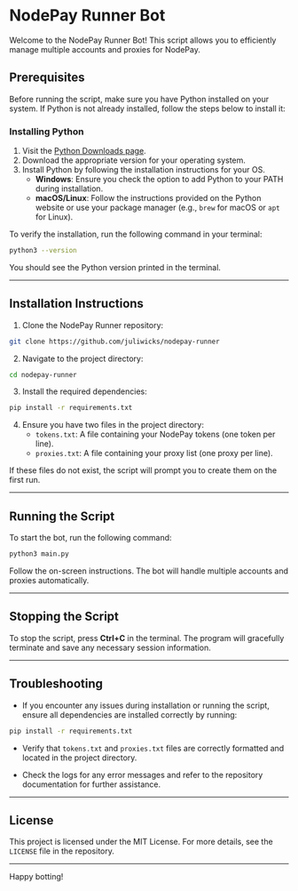 # NodePay Runner Bot

Welcome to the NodePay Runner Bot! This script allows you to efficiently manage multiple accounts and proxies for NodePay.

## Prerequisites

Before running the script, make sure you have Python installed on your system. If Python is not already installed, follow the steps below to install it:

### Installing Python

1. Visit the [Python Downloads page](https://www.python.org/downloads/).
2. Download the appropriate version for your operating system.
3. Install Python by following the installation instructions for your OS.
   - **Windows**: Ensure you check the option to add Python to your PATH during installation.
   - **macOS/Linux**: Follow the instructions provided on the Python website or use your package manager (e.g., `brew` for macOS or `apt` for Linux).

To verify the installation, run the following command in your terminal:

```bash
python3 --version
```

You should see the Python version printed in the terminal.

---

## Installation Instructions

1. Clone the NodePay Runner repository:

```bash
git clone https://github.com/juliwicks/nodepay-runner
```

2. Navigate to the project directory:

```bash
cd nodepay-runner
```

3. Install the required dependencies:

```bash
pip install -r requirements.txt
```

4. Ensure you have two files in the project directory:
   - `tokens.txt`: A file containing your NodePay tokens (one token per line).
   - `proxies.txt`: A file containing your proxy list (one proxy per line).

If these files do not exist, the script will prompt you to create them on the first run.

---

## Running the Script

To start the bot, run the following command:

```bash
python3 main.py
```

Follow the on-screen instructions. The bot will handle multiple accounts and proxies automatically.

---

## Stopping the Script

To stop the script, press **Ctrl+C** in the terminal. The program will gracefully terminate and save any necessary session information.

---

## Troubleshooting

- If you encounter any issues during installation or running the script, ensure all dependencies are installed correctly by running:

```bash
pip install -r requirements.txt
```

- Verify that `tokens.txt` and `proxies.txt` files are correctly formatted and located in the project directory.

- Check the logs for any error messages and refer to the repository documentation for further assistance.

---

## License

This project is licensed under the MIT License. For more details, see the `LICENSE` file in the repository.

---

Happy botting!
